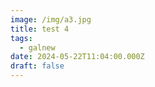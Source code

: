 ```yaml
---
image: /img/a3.jpg
title: test 4
tags:
  - galnew
date: 2024-05-22T11:04:00.000Z
draft: false
---
```

